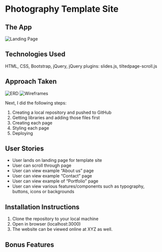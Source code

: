 # Photography Template Site

## The App


![ Landing Page]()


## Technologies Used
HTML, CSS, Bootstrap, jQuery, jQuery plugins: slides.js, tiltedpage-scroll.js 

## Approach Taken


![ERD]()
![Wireframes]()

Next, I did the following steps:
1. Creating a local repository and pushed to GitHub 
2. Getting libraries and adding those files first
3. Creating each page
3. Styling each page
4. Deploying


## User Stories
* User lands on landing page for template site
* User can scroll through page
* User can view example “About us” page
* User can view example “Contact” page
* User can view example of “Portfolio” page
* User can view various features/components such as typography, buttons, icons or backgrounds


## Installation Instructions
1. Clone the repository to your local machine
2. Open in browser (localhost:3000)
3. The website can be viewed online at XYZ as well.


## Bonus Features



